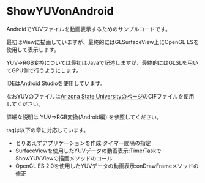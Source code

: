 # ShowYUVonAndroid

AndroidでYUVファイルを動画表示するためのサンプルコードです。

最初はViewに描画していますが、最終的にはGLSurfaceView上にOpenGL ESを使用して表示します。

YUV⇒RGB変換については最初はJavaで記述しますが、最終的にはGLSLを用いてGPU側で行うようにします。

IDEはAndroid Studioを使用しています。

なおYUVのファイルは[Arizona State Universityのページ](http://trace.eas.asu.edu/yuv/)のCIFファイルを使用してください。

詳細な説明は YUV⇒RGB変換(Android編) を参照してください。

tagは以下の章に対応しています。

- とりあえずアプリケーションを作成:タイマー間隔の指定
- SurfaceViewを使用したYUVデータの動画表示:TimerTaskでShowYUVViewの描画メソッドのコール
- OpenGL ES 2.0を使用したYUVデータの動画表示:onDrawFrameメソッドの修正
